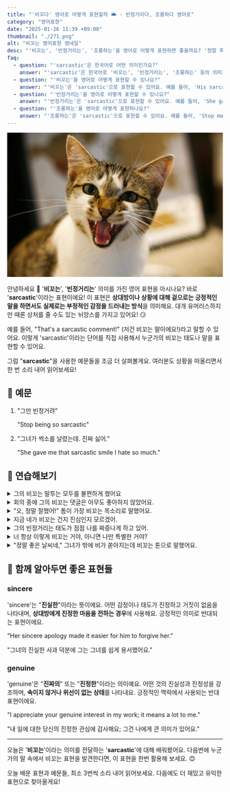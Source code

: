 ```yaml
---
title: "'비꼬다' 영어로 어떻게 표현할까 🌥️ - 빈정거리다, 조롱하다 영어로"
category: "영어표현"
date: "2025-01-26 11:39 +09:00"
thumbnail: "./271.png"
alt: "비꼬는 영어표현 썸네일"
desc: "'비꼬는', '빈정거리는', '조롱하는'을 영어로 어떻게 표현하면 좋을까요? '정말 똑똑하네, 그걸 왜 몰랐을까?'와 같이 누군가를 비웃거나 상황을 비꼬는 방식으로 표현할 때 쓰는 말을 영어로 표현하는 법을 배워봅시다. 다양한 예문을 통해서 연습하고 본인의 표현으로 만들어 보세요."
faq:
  - question: "'sarcastic'은 한국어로 어떤 의미인가요?"
    answer: "'sarcastic'은 한국어로 '비꼬는', '빈정거리는', '조롱하는' 등의 의미로 사용돼요. 예를 들어 'Don't be so sarcastic!'(그렇게 비꼬지 마!)처럼 표현할 수 있어요."
  - question: "'비꼬는'을 영어로 어떻게 표현할 수 있나요?"
    answer: "'비꼬는'은 'sarcastic'으로 표현할 수 있어요. 예를 들어, 'His sarcastic tone made everyone uncomfortable'(그의 비꼬는 말투는 모두를 불편하게 했어요)처럼 표현할 수 있어요."
  - question: "'빈정거리는'을 영어로 어떻게 표현할 수 있나요?"
    answer: "'빈정거리는'은 'sarcastic'으로 표현할 수 있어요. 예를 들어, 'She gave me a sarcastic smile'(그녀가 빈정거리며 웃었어요)처럼 표현할 수 있어요."
  - question: "'조롱하는'을 영어로 어떻게 표현하나요?"
    answer: "'조롱하는'은 'sarcastic'으로 표현할 수 있어요. 예를 들어, 'Stop making sarcastic remarks!'(조롱하는 말 좀 그만해!)처럼 표현할 수 있어요."
---
```


![화난 고양이](./271-1.jpg)

안녕하세요 👋 '**비꼬는**', '**빈정거리는**' 의미를 가진 영어 표현을 아시나요? 바로 '**sarcastic**'이라는 표현이에요! 이 표현은 **상대방이나 상황에 대해 겉으로는 긍정적인 말을 하면서도 실제로는 부정적인 감정을 드러내는 방식**을 의미해요. 대개 유머러스하지만 때론 상처를 줄 수도 있는 뉘앙스를 가지고 있어요! 😏

예를 들어, "That's a sarcastic comment!" (저건 비꼬는 말이에요!)라고 말할 수 있어요. 이렇게 'sarcastic'이라는 단어를 직접 사용해서 누군가의 비꼬는 태도나 말을 표현할 수 있어요.

<script async src="https://pagead2.googlesyndication.com/pagead/js/adsbygoogle.js?client=ca-pub-1465612013356152"
     crossorigin="anonymous"></script>
<!-- engple-horizontal-ad -->

<ins class="adsbygoogle"
     style="display:block"
     data-ad-client="ca-pub-1465612013356152"
     data-ad-slot="2106896038"
     data-ad-format="auto"
     data-full-width-responsive="true"></ins>

<script>
     (adsbygoogle = window.adsbygoogle || []).push({});
</script>

그럼 "**sarcastic**"을 사용한 예문들을 조금 더 살펴볼게요. 여러분도 상황을 떠올리면서 한 번 소리 내어 읽어보세요!

## 📖 예문

1. "그만 빈정거려"

   "Stop being so sarcastic"

2. "그녀가 썩소를 날렸는데. 진짜 싫어."

   "She gave me that sarcastic smile I hate so much."

## 💬 연습해보기

<details>
<summary>그의 비꼬는 말투는 모두를 불편하게 했어요</summary>
<span>His sarcastic tone made everyone uncomfortable</span>
</details>

<details>
<summary>회의 중에 그의 비꼬는 댓글은 아무도 좋아하지 않았어요.</summary>
<span>His sarcastic comments during the meeting weren't appreciated by anyone.</span>
</details>

<details>
<summary>"오, 정말 잘했어!" 톰이 가장 비꼬는 목소리로 말했어요.</summary>
<span>"Oh, great job!" Tom said in his most sarcastic voice.</span>
</details>

<details>
<summary>지금 네가 비꼬는 건지 진심인지 모르겠어.</summary>
<span>I can't tell if you're being sarcastic or genuine right now.</span>
</details>

<details>
<summary>그의 빈정거리는 태도가 점점 나를 짜증나게 하고 있어.</summary>
<span>His sarcastic attitude is really starting to get on my nerves.</span>
</details>

<details>
<summary>너 항상 이렇게 비꼬는 거야, 아니면 나만 특별한 거야?</summary>
<span>Are you always this sarcastic, or am I special?</span>
</details>

<details>
<summary>"정말 좋은 날씨네," 그녀가 밖에 비가 쏟아지는데 비꼬는 톤으로 말했어요.</summary>
<span>"Nice weather we're having," she said in a sarcastic tone as it poured outside.</span>
</details>

## 🤝 함께 알아두면 좋은 표현들

### sincere

'sincere'는 "**진실한**"이라는 뜻이에요. 어떤 감정이나 태도가 진정하고 거짓이 없음을 나타내며, **상대방에게 진정한 마음을 전하는 경우**에 사용해요. 긍정적인 의미로 반대되는 표현이에요.

"Her sincere apology made it easier for him to forgive her."

"그녀의 진실한 사과 덕분에 그는 그녀를 쉽게 용서했어요."

### genuine

'genuine'은 "**진짜의**" 또는 "**진정한**"이라는 의미예요. 어떤 것의 진실성과 진정성을 강조하며, **속이지 않거나 위선이 없는 상태**를 나타내요. 긍정적인 맥락에서 사용되는 반대 표현이에요.

"I appreciate your genuine interest in my work; it means a lot to me."

"내 일에 대한 당신의 진정한 관심에 감사해요; 그건 나에게 큰 의미가 있어요."

---

오늘은 '**비꼬는**'이라는 의미를 전달하는 '**sarcastic**'에 대해 배워봤어요. 다음번에 누군가의 말 속에서 비꼬는 표현을 발견한다면, 이 표현을 한번 활용해 보세요. 😊

오늘 배운 표현과 예문들, 최소 3번씩 소리 내어 읽어보세요. 다음에도 더 재밌고 유익한 표현으로 찾아올게요!

